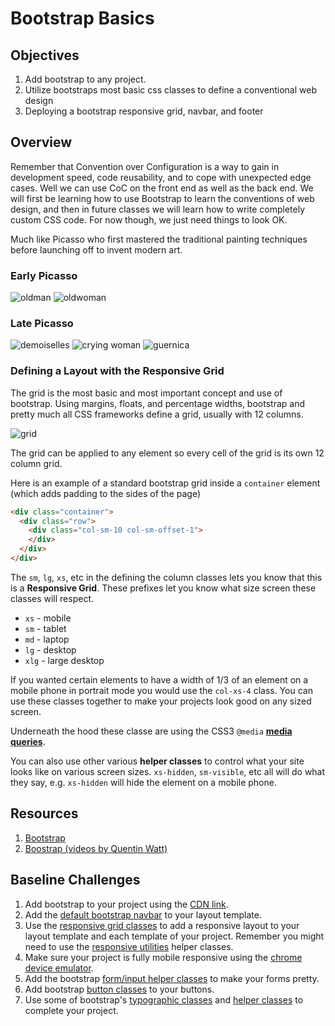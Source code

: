 # Bootstrap Basics

## Objectives

1. Add bootstrap to any project.
1. Utilize bootstraps most basic css classes to define a conventional web design
1. Deploying a bootstrap responsive grid, navbar, and footer

## Overview

Remember that Convention over Configuration is a way to gain in development speed, code reusability, and to cope with unexpected edge cases. Well we can use CoC on the front end as well as the back end. We will first be learning how to use Bootstrap to learn the conventions of web design, and then in future classes we will learn how to write completely custom CSS code. For now though, we just need things to look OK.

Much like Picasso who first mastered the traditional painting techniques before launching off to invent modern art.

### Early Picasso
![oldman](assets/pp-e1.jpg)
![oldwoman](assets/8.jpg)

### Late Picasso
![demoiselles](assets/demoiselles_NewFINAL.jpg)
![crying woman](assets/picasso-weeping-woman.jpg)
![guernica](assets/guernica.jpg)

### Defining a Layout with the Responsive Grid

The grid is the most basic and most important concept and use of bootstrap. Using margins, floats, and percentage widths, bootstrap and pretty much all CSS frameworks define a grid, usually with 12 columns.

![grid](assets/grid.jpg)

The grid can be applied to any element so every cell of the grid is its own 12 column grid.

Here is an example of a standard bootstrap grid inside a `container` element (which adds padding to the sides of the page)

```html
<div class="container">
  <div class="row">
    <div class="col-sm-10 col-sm-offset-1">
    </div>
  </div>
</div>
```

The `sm`, `lg`, `xs`, etc in the defining the column classes lets you know that this is a **Responsive Grid**. These prefixes let you know what size screen these classes will respect.

* `xs` - mobile
* `sm` - tablet
* `md` - laptop
* `lg` - desktop
* `xlg` - large desktop

If you wanted certain elements to have a width of 1/3 of an element on a mobile phone in portrait mode you would use the `col-xs-4` class. You can use these classes together to make your projects look good on any sized screen.

Underneath the hood these classe are using the CSS3 `@media` [**media queries**](https://www.w3schools.com/css/css_rwd_mediaqueries.asp).

You can also use other various **helper classes** to control what your site looks like on various screen sizes. `xs-hidden`, `sm-visible`, etc all will do what they say, e.g. `xs-hidden` will hide the element on a mobile phone.

## Resources

1. [Bootstrap](http://getbootstrap.com/)
1. [Boostrap (videos by Quentin Watt)](https://www.youtube.com/playlist?list=PL41lfR-6DnOovY0t3nBg8Zb6aqm_H70mR)

## Baseline Challenges

1. Add bootstrap to your project using the [CDN link](http://getbootstrap.com/getting-started/#download-cdn).
1. Add the [default bootstrap navbar](http://getbootstrap.com/components/#navbar-default) to your layout template.
1. Use the [responsive grid classes](http://getbootstrap.com/css/#grid) to add a responsive layout to your layout template and each template of your project. Remember you might need to use the [responsive utilities](http://getbootstrap.com/css/#responsive-utilities) helper classes.
1. Make sure your project is fully mobile responsive using the [chrome device emulator](https://www.youtube.com/watch?v=da_ACsJT8l8).
1. Add the bootstrap [form/input helper classes](http://getbootstrap.com/css/#forms) to make your forms pretty.
1. Add bootstrap [button classes](http://getbootstrap.com/css/#buttons) to your buttons.
1. Use some of bootstrap's [typographic classes](http://getbootstrap.com/css/#type) and [helper classes](http://getbootstrap.com/css/#helper-classes) to complete your project.

